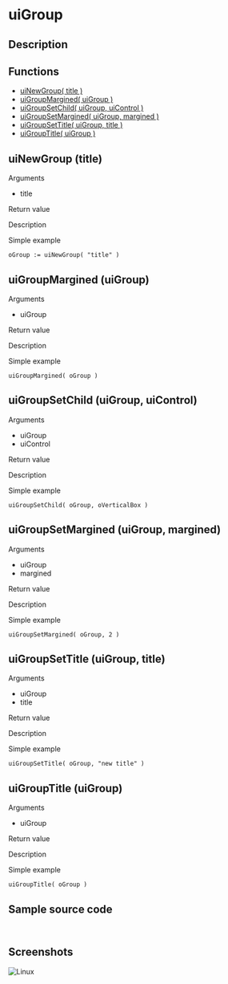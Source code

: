 # **uiGroup**

## Description

## Functions
- [uiNewGroup( title )](#uinewgroup-title)
- [uiGroupMargined( uiGroup )](#uigroupmargined-uigroup)
- [uiGroupSetChild( uiGroup, uiControl )](#uigroupsetchild-uigroup-uicontrol)
- [uiGroupSetMargined( uiGroup, margined )](#uigroupsetmargined-uigroup-margined)
- [uiGroupSetTitle( uiGroup, title )](#uigroupsettitle-uigroup-title)
- [uiGroupTitle( uiGroup )](#uigrouptitle-uigroup)

## uiNewGroup (title)
Arguments
- title

Return value

Description

Simple example
```
oGroup := uiNewGroup( "title" )
```
## uiGroupMargined (uiGroup)
Arguments
- uiGroup

Return value

Description

Simple example
```
uiGroupMargined( oGroup )
```
## uiGroupSetChild (uiGroup, uiControl)
Arguments
- uiGroup
- uiControl

Return value

Description

Simple example
```
uiGroupSetChild( oGroup, oVerticalBox )
```
## uiGroupSetMargined (uiGroup, margined)
Arguments
- uiGroup
- margined

Return value

Description

Simple example
```
uiGroupSetMargined( oGroup, 2 )
```
## uiGroupSetTitle (uiGroup, title)
Arguments
- uiGroup
- title

Return value

Description

Simple example
```
uiGroupSetTitle( oGroup, "new title" )
```
## uiGroupTitle (uiGroup)
Arguments
- uiGroup

Return value

Description

Simple example
```
uiGroupTitle( oGroup )
```
## Sample source code
```


```
## Screenshots
![Linux](../tutorial/uiGroup_Linux.png "With family Linux Elementary desktop Pantheon, based on GNOME")
